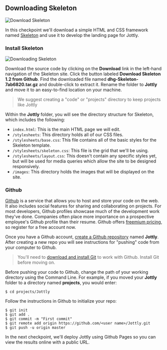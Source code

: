 ## Downloading Skeleton

![Download Skeleton](http://cl.ly/WEym/01-skeleton.png)

In this checkpoint we'll download a simple HTML and CSS framework named [Skeleton](http://www.getskeleton.com/) and use it to develop the landing page for Jottly.

### Install Skeleton

![Downloading Skeleton](http://cl.ly/WKiD/download-skeleton.gif)

Download the source code by clicking on the **Download** link in the left-hand navigation of the Skeleton site. Click the button labeled **Download Skeleton 1.2 from Github**. Find the downloaded file named **dhg-Skeleton-7ab6820.tar.gz** and double-click to extract it. Rename the folder to **Jottly** and move it to an easy-to-find location on your machine.

> We suggest creating a "code" or "projects" directory to keep projects like Jottly

Within the **Jottly** folder, you will see the directory structure for Skeleton, which includes the following:

* `index.html`: This is the main HTML page we will edit.
* `/stylesheets`: This directory holds all of our CSS files.
* `/stylesheets/base.css`: This file contains all of the basic styles for the Skeleton template.
* `/stylesheets/skeleton.css`: This file is the grid that we'll be using.
* `/stylesheets/layout.css`: This doesn't contain any specific styles yet, but will be used for media queries which allow the site to be designed responsively.
* `/images`: This directory holds the images that will be displayed on the site.

### Github

[Github](http://github.com) is a service that allows you to host and store your
code on the web. It also includes social features for sharing
and collaborating on projects. For most developers, Github profiles
showcase much of the development work they've done. Companies often place
more importance on a prospective employee's Github profile than their resume.
Github offers [freemium pricing](https://github.com/plans), so register for a
free account now.

Once you have a Github account, [create a Github repository](https://help.github.com/articles/create-a-repo) named **Jottly**. After creating a new repo you will see instructions for "pushing" code from your computer to Github.

> You'll need to [download and install Git](http://git-scm.com/downloads) to work with Github. Install Git before moving on.

Before pushing your code to Github, change the path of your working directory using the Command Line. For example, if you moved your **Jottly** folder to a directory named **projects**, you would enter:

```bash(Terminal)
$ cd projects/Jottly
```

Follow the instructions in Github to initialize your repo:

```bash(Terminal)
$ git init
$ git add .
$ git commit -m "First commit"
$ git remote add origin https://github.com/<user name>/Jottly.git
$ git push -u origin master
```

In the next checkpoint, we'll deploy Jottly using Github Pages so you can view the results online with a public URL.
